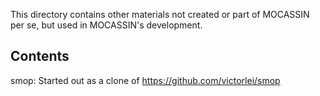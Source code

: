 This directory contains other materials not created or part of MOCASSIN per se, but used in MOCASSIN's development.

Contents
--------

smop: Started out as a clone of https://github.com/victorlei/smop
